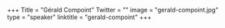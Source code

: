 +++
Title = "Gérald Compoint"
Twitter = ""
image = "gerald-compoint.jpg"
type = "speaker"
linktitle = "gerald-compoint"
+++
